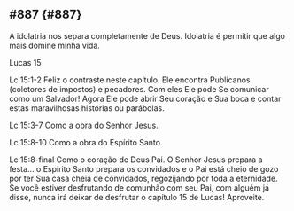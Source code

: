 ## #887 {#887}

A idolatria nos separa completamente de Deus. Idolatria é permitir que algo mais domine minha vida.

Lucas 15

Lc 15:1-2 Feliz o contraste neste capítulo. Ele encontra Publicanos (coletores de impostos) e pecadores. Com eles Ele pode Se comunicar como um Salvador! Agora Ele pode abrir Seu coração e Sua boca e contar estas maravilhosas histórias ou parábolas.

Lc 15:3-7 Como a obra do Senhor Jesus.

Lc 15:8-10 Como a obra do Espírito Santo.

Lc 15:8-final Como o coração de Deus Pai. O Senhor Jesus prepara a festa... o Espírito Santo prepara os convidados e o Pai está cheio de gozo por ter Sua casa cheia de convidados, regozijando por toda a eternidade. Se você estiver desfrutando de comunhão com seu Pai, com alguém já disse, nunca irá deixar de desfrutar o capítulo 15 de Lucas! Aproveite.